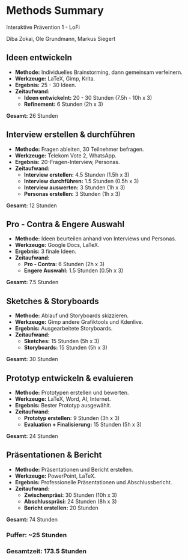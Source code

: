 # Methods Summary
Interaktive Prävention 1 - LoFi

Diba Zokai, Ole Grundmann, Markus Siegert

## Ideen entwickeln
- **Methode:** Individuelles Brainstorming, dann gemeinsam verfeinern.
- **Werkzeuge:** LaTeX, Gimp, Krita.
- **Ergebnis:** 25 - 30 Ideen.
- **Zeitaufwand:**
  - **Ideen entwickelnt:** 20 - 30 Stunden (7.5h - 10h x 3)
  - **Refinement:** 6 Stunden (2h x 3)

**Gesamt:** 26 Stunden

## Interview erstellen & durchführen
- **Methode:** Fragen ableiten, 30 Teilnehmer befragen.
- **Werkzeuge:** Telekom Vote 2, WhatsApp.
- **Ergebnis:** 20-Fragen-Interview, Personas.
- **Zeitaufwand:**
  - **Interview erstellen:** 4.5 Stunden (1.5h x 3)
  - **Interview durchführen:** 1.5 Stunden (0.5h x 3)
  - **Interview auswerten:** 3 Stunden (1h x 3)
  - **Personas erstellen:** 3 Stunden (1h x 3)

**Gesamt:** 12 Stunden

## Pro - Contra & Engere Auswahl
- **Methode:** Ideen beurteilen anhand von Interviews und Personas.
- **Werkzeuge:** Google Docs, LaTeX.
- **Ergebnis:** 3 finale Ideen.
- **Zeitaufwand:**
  - **Pro - Contra:** 6 Stunden (2h x 3)
  - **Engere Auswahl:** 1.5 Stunden (0.5h x 3)

**Gesamt:** 7.5 Stunden

## Sketches & Storyboards
- **Methode:** Ablauf und Storyboards skizzieren.
- **Werkzeuge:** Gimp andere Grafiktools und Kdenlive.
- **Ergebnis:** Ausgearbeitete Storyboards.
- **Zeitaufwand:**
  - **Sketches:** 15 Stunden (5h x 3)
  - **Storyboards:** 15 Stunden (5h x 3)

**Gesamt:** 30 Stunden

## Prototyp entwickeln & evaluieren
- **Methode:** Prototypen erstellen und bewerten.
- **Werkzeuge:** LaTeX, Word, AI, Internet.
- **Ergebnis:** Bester Prototyp ausgewählt.
- **Zeitaufwand:**
  - **Prototyp erstellen:** 9 Stunden (3h x 3)
  - **Evaluation + Finalisierung:** 15 Stunden (5h x 3)

**Gesamt:** 24 Stunden

## Präsentationen & Bericht
- **Methode:** Präsentationen und Bericht erstellen.
- **Werkzeuge:** PowerPoint, LaTeX.
- **Ergebnis:** Professionelle Präsentationen und Abschlussbericht.
- **Zeitaufwand:**
  - **Zwischenpräsi:** 30 Stunden (10h x 3)
  - **Abschlusspräsi:** 24 Stunden (8h x 3)
  - **Bericht erstellen:** 20 Stunden

**Gesamt:** 74 Stunden

### **Puffer:** ~25 Stunden
### **Gesamtzeit:** 173.5 Stunden
